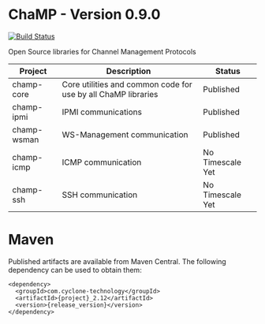 # ChaMP - Version 0.9.0
[![Build Status](https://travis-ci.org/CycloneTechnology/ChaMP.svg?branch=master)](https://travis-ci.org/CycloneTechnology/ChaMP)

Open Source libraries for Channel Management Protocols

| Project       | Description | Status |
| ------------- | ----------- | ------ |
| champ-core    | Core utilities and common code for use by all ChaMP libraries | Published |
| champ-ipmi    | IPMI communications | Published |
| champ-wsman   | WS-Management communication | Published |
| champ-icmp    | ICMP communication | No Timescale Yet |
| champ-ssh     | SSH communication | No Timescale Yet |

# Maven

Published artifacts are available from Maven Central. The following dependency can be used to obtain them:

    <dependency>
      <groupId>com.cyclone-technology</groupId>
      <artifactId>{project}_2.12</artifactId>
      <version>{release_version}</version>
    </dependency>
